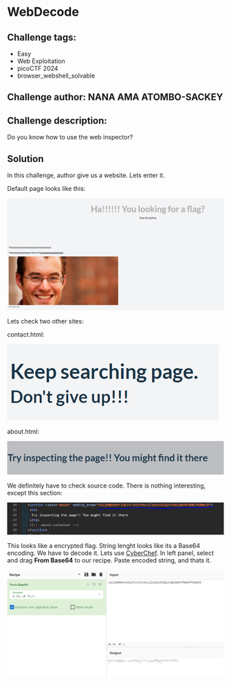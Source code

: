 # WebDecode
## Challenge tags:
- Easy
- Web Exploitation
- picoCTF 2024
- browser_webshell_solvable

## Challenge author: NANA AMA ATOMBO-SACKEY
## Challenge description:
Do you know how to use the web inspector?

## Solution
In this challenge, author give us a website. Lets enter it. 

Default page looks like this:

![image missing?](./content/webdecode_01.png)

Lets check two other sites: 

contact.html:

![image missing?](./content/webdecode_02.png)

about.html: 

![image missing?](./content/webdecode_03.png)

We definitely have to check source code. There is nothing interesting, except this section:

![image missing?](./content/webdecode_04.PNG)

This looks like a encrypted flag. String lenght looks like its a Base64 encoding. We have to decode it. Lets use [CyberChef](https://gchq.github.io/CyberChef).  In left panel, select and drag **From Base64** to our recipe. Paste encoded string, and thats it.

![image missing?](./content/webdecode_05.png)


